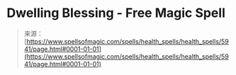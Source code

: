 <!--yml
category: 未分类
date: 2024-06-12 18:40:17
-->

# Dwelling Blessing - Free Magic Spell

> 来源：[https://www.spellsofmagic.com/spells/health_spells/health_spells/5941/page.html#0001-01-01](https://www.spellsofmagic.com/spells/health_spells/health_spells/5941/page.html#0001-01-01)